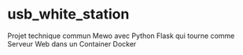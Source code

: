 # usb_white_station
Projet technique commun Mewo avec Python Flask qui tourne comme Serveur Web dans un Container Docker 
